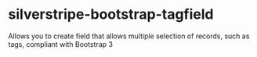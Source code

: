 silverstripe-bootstrap-tagfield
===============================

Allows you to create field that allows multiple selection of records, such as tags, compliant with Bootstrap 3
